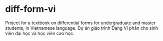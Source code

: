 # diff-form-vi
Project for a textbook on differential forms for undergraduate and master students, in Vietnamese language.
Dự án giáo trình Dạng Vi phân cho sinh viên đại học và học viên cao học.
